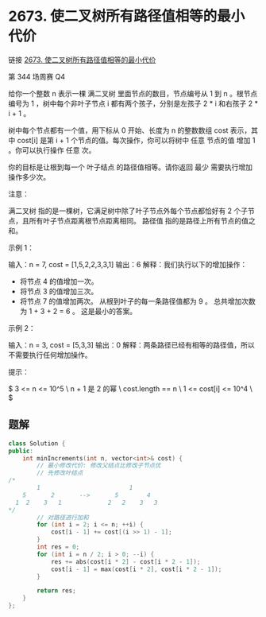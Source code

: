 # 2673. 使二叉树所有路径值相等的最小代价
链接 [2673. 使二叉树所有路径值相等的最小代价](https://leetcode.cn/problems/make-costs-of-paths-equal-in-a-binary-tree/description)

第 344 场周赛 Q4

给你一个整数 n 表示一棵 满二叉树 里面节点的数目，节点编号从 1 到 n 。根节点编号为 1 ，树中每个非叶子节点 i 都有两个孩子，分别是左孩子 2 * i 和右孩子 2 * i + 1 。

树中每个节点都有一个值，用下标从 0 开始、长度为 n 的整数数组 cost 表示，其中 cost[i] 是第 i + 1 个节点的值。每次操作，你可以将树中 任意 节点的值 增加 1 。你可以执行操作 任意 次。

你的目标是让根到每一个 叶子结点 的路径值相等。请你返回 最少 需要执行增加操作多少次。

注意：

满二叉树 指的是一棵树，它满足树中除了叶子节点外每个节点都恰好有 2 个子节点，且所有叶子节点距离根节点距离相同。
路径值 指的是路径上所有节点的值之和。

示例 1：

输入：n = 7, cost = [1,5,2,2,3,3,1]
输出：6
解释：我们执行以下的增加操作：
- 将节点 4 的值增加一次。
- 将节点 3 的值增加三次。
- 将节点 7 的值增加两次。
从根到叶子的每一条路径值都为 9 。
总共增加次数为 1 + 3 + 2 = 6 。
这是最小的答案。

示例 2：

输入：n = 3, cost = [5,3,3]
输出：0
解释：两条路径已经有相等的路径值，所以不需要执行任何增加操作。
 

提示：

$
3 <= n <= 10^5 \\
n + 1 是 2 的幂 \\
cost.length == n \\
1 <= cost[i] <= 10^4 \\
$

## 题解

```C++
class Solution {
public:
    int minIncrements(int n, vector<int>& cost) {
        // 最小修改代价: 修改父结点比修改子节点优
        // 先修改叶结点
/*
        1                         1
    5       2       -->       5        4
  1  2    3   1             2   2    3   3
*/
        // 对路径进行加和
        for (int i = 2; i <= n; ++i) {
            cost[i - 1] += cost[(i >> 1) - 1];
        }
        int res = 0;
        for (int i = n / 2; i > 0; --i) {
            res += abs(cost[i * 2] - cost[i * 2 - 1]);
            cost[i - 1] = max(cost[i * 2], cost[i * 2 - 1]);
        }

        return res;
    }
};
```

